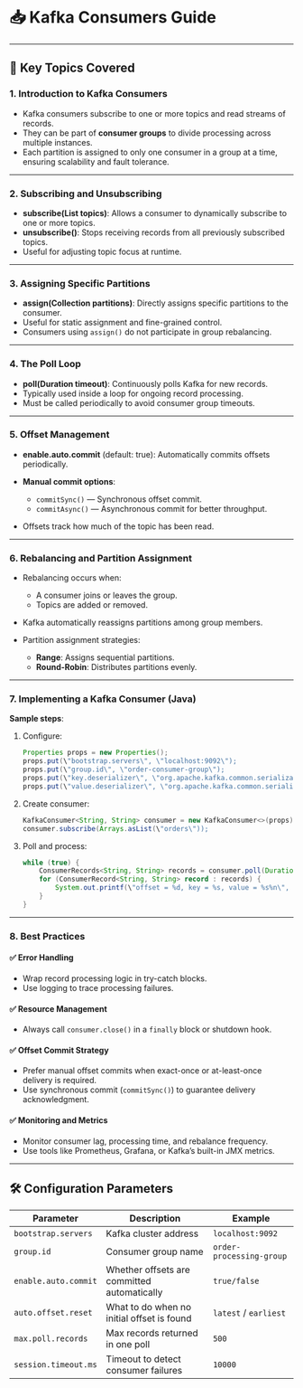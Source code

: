 # 📥 Kafka Consumers Guide
---

## 📘 Key Topics Covered

### 1. Introduction to Kafka Consumers

* Kafka consumers subscribe to one or more topics and read streams of records.
* They can be part of **consumer groups** to divide processing across multiple instances.
* Each partition is assigned to only one consumer in a group at a time, ensuring scalability and fault tolerance.

---

### 2. Subscribing and Unsubscribing

* **subscribe(List<String> topics)**: Allows a consumer to dynamically subscribe to one or more topics.
* **unsubscribe()**: Stops receiving records from all previously subscribed topics.
* Useful for adjusting topic focus at runtime.

---

### 3. Assigning Specific Partitions

* **assign(Collection<TopicPartition> partitions)**: Directly assigns specific partitions to the consumer.
* Useful for static assignment and fine-grained control.
* Consumers using `assign()` do not participate in group rebalancing.

---

### 4. The Poll Loop

* **poll(Duration timeout)**: Continuously polls Kafka for new records.
* Typically used inside a loop for ongoing record processing.
* Must be called periodically to avoid consumer group timeouts.

---

### 5. Offset Management

* **enable.auto.commit** (default: true): Automatically commits offsets periodically.
* **Manual commit options**:

  * `commitSync()` — Synchronous offset commit.
  * `commitAsync()` — Asynchronous commit for better throughput.
* Offsets track how much of the topic has been read.

---

### 6. Rebalancing and Partition Assignment

* Rebalancing occurs when:

  * A consumer joins or leaves the group.
  * Topics are added or removed.
* Kafka automatically reassigns partitions among group members.
* Partition assignment strategies:

  * **Range**: Assigns sequential partitions.
  * **Round-Robin**: Distributes partitions evenly.

---

### 7. Implementing a Kafka Consumer (Java)

**Sample steps**:

1. Configure:

   ```java
   Properties props = new Properties();
   props.put(\"bootstrap.servers\", \"localhost:9092\");
   props.put(\"group.id\", \"order-consumer-group\");
   props.put(\"key.deserializer\", \"org.apache.kafka.common.serialization.StringDeserializer\");
   props.put(\"value.deserializer\", \"org.apache.kafka.common.serialization.StringDeserializer\");
   ```
2. Create consumer:

   ```java
   KafkaConsumer<String, String> consumer = new KafkaConsumer<>(props);
   consumer.subscribe(Arrays.asList(\"orders\"));
   ```
3. Poll and process:

   ```java
   while (true) {
       ConsumerRecords<String, String> records = consumer.poll(Duration.ofMillis(100));
       for (ConsumerRecord<String, String> record : records) {
           System.out.printf(\"offset = %d, key = %s, value = %s%n\", record.offset(), record.key(), record.value());
       }
   }
   ```

---

### 8. Best Practices

#### ✅ Error Handling

* Wrap record processing logic in try-catch blocks.
* Use logging to trace processing failures.

#### ✅ Resource Management

* Always call `consumer.close()` in a `finally` block or shutdown hook.

#### ✅ Offset Commit Strategy

* Prefer manual offset commits when exact-once or at-least-once delivery is required.
* Use synchronous commit (`commitSync()`) to guarantee delivery acknowledgment.

#### ✅ Monitoring and Metrics

* Monitor consumer lag, processing time, and rebalance frequency.
* Use tools like Prometheus, Grafana, or Kafka’s built-in JMX metrics.

---

## 🛠 Configuration Parameters

| Parameter            | Description                                 | Example                  |
| -------------------- | ------------------------------------------- | ------------------------ |
| `bootstrap.servers`  | Kafka cluster address                       | `localhost:9092`         |
| `group.id`           | Consumer group name                         | `order-processing-group` |
| `enable.auto.commit` | Whether offsets are committed automatically | `true/false`             |
| `auto.offset.reset`  | What to do when no initial offset is found  | `latest` / `earliest`    |
| `max.poll.records`   | Max records returned in one poll            | `500`                    |
| `session.timeout.ms` | Timeout to detect consumer failures         | `10000`                  |

